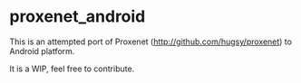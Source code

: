 # proxenet_android

This is an attempted port of Proxenet (http://github.com/hugsy/proxenet) to Android platform.

It is a WIP, feel free to contribute.
